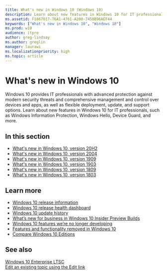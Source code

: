 ```yaml
---
title: What's new in Windows 10 (Windows 10)
description: Learn about new features in Windows 10 for IT professionals, such as Windows Information Protection, Windows Hello, Device Guard, and more.
ms.assetid: F1867017-76A1-4761-A200-7450B96AEF44
keywords: ["What's new in Windows 10", "Windows 10"]
ms.prod: w10
audience: itpro
author: greg-lindsay
ms.author: greglin
manager: laurawi
ms.localizationpriority: high
ms.topic: article
---
```


# What's new in Windows 10

Windows 10 provides IT professionals with advanced protection against modern security threats and comprehensive management and control over devices and apps, as well as flexible deployment, update, and support options. Learn about new features in Windows 10 for IT professionals, such as Windows Information Protection, Windows Hello, Device Guard, and more. 

## In this section

- [What's new in Windows 10, version 20H2](whats-new-windows-10-version-20H2.md)
- [What's new in Windows 10, version 2004](whats-new-windows-10-version-2004.md)
- [What's new in Windows 10, version 1909](whats-new-windows-10-version-1909.md)
- [What's new in Windows 10, version 1903](whats-new-windows-10-version-1903.md)
- [What's new in Windows 10, version 1809](whats-new-windows-10-version-1809.md)
- [What's new in Windows 10, version 1803](whats-new-windows-10-version-1803.md)


## Learn more

- [Windows 10 release information](https://docs.microsoft.com/windows/release-health/release-information/)
- [Windows 10 release health dashboard](https://docs.microsoft.com/windows/release-information/status-windows-10-2004)
- [Windows 10 update history](https://support.microsoft.com/help/4555932/windows-10-update-history)
- [What’s new for business in Windows 10 Insider Preview Builds](https://docs.microsoft.com/windows-insider/at-work-pro/wip-4-biz-whats-new)
- [Windows 10 features we’re no longer developing](https://docs.microsoft.com/windows/deployment/planning/windows-10-deprecated-features)
- [Features and functionality removed in Windows 10](https://docs.microsoft.com/windows/deployment/planning/windows-10-removed-features)
- [Compare Windows 10 Editions](https://go.microsoft.com/fwlink/p/?LinkId=690485)

## See also

[Windows 10 Enterprise LTSC](ltsc/index.md)<br>
[Edit an existing topic using the Edit link](contribute-to-a-topic.md)


